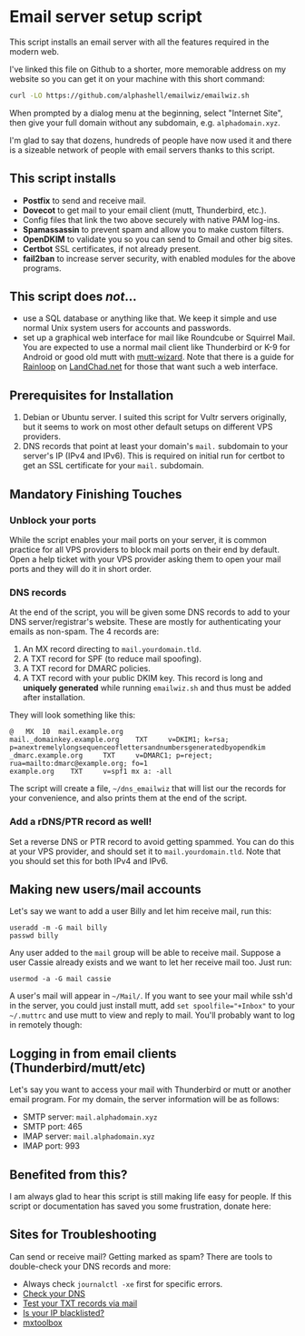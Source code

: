 # Email server setup script

This script installs an email server with all the features required in the
modern web.

I've linked this file on Github to a shorter, more memorable address on my
website so you can get it on your machine with this short command:

```sh
curl -LO https://github.com/alphashell/emailwiz/emailwiz.sh
```

When prompted by a dialog menu at the beginning, select "Internet Site", then
give your full domain without any subdomain, e.g. `alphadomain.xyz`.

I'm glad to say that dozens, hundreds of people have now used it and there is a
sizeable network of people with email servers thanks to this script.

## This script installs

- **Postfix** to send and receive mail.
- **Dovecot** to get mail to your email client (mutt, Thunderbird, etc.).
- Config files that link the two above securely with native PAM log-ins.
- **Spamassassin** to prevent spam and allow you to make custom filters.
- **OpenDKIM** to validate you so you can send to Gmail and other big sites.
- **Certbot** SSL certificates, if not already present.
- **fail2ban** to increase server security, with enabled modules for the above
  programs.

## This script does _not_...

- use a SQL database or anything like that. We keep it simple and use normal
  Unix system users for accounts and passwords.
- set up a graphical web interface for mail like Roundcube or Squirrel Mail.
  You are expected to use a normal mail client like Thunderbird or K-9 for
  Android or good old mutt with
  [mutt-wizard](https://github.com/lukesmithxyz/mutt-wizard). Note that there
  is a guide for [Rainloop](https://landchad.net/rainloop/) on
  [LandChad.net](https://landchad.net) for those that want such a web
  interface.

## Prerequisites for Installation

1. Debian or Ubuntu server. I suited this script for Vultr servers originally, but it
   seems to work on most other default setups on different VPS providers.
2. DNS records that point at least your domain's `mail.` subdomain to your
   server's IP (IPv4 and IPv6). This is required on initial run for certbot to
   get an SSL certificate for your `mail.` subdomain.

## Mandatory Finishing Touches

### Unblock your ports

While the script enables your mail ports on your server, it is common practice
for all VPS providers to block mail ports on their end by default. Open a help
ticket with your VPS provider asking them to open your mail ports and they will
do it in short order.

### DNS records

At the end of the script, you will be given some DNS records to add to your DNS
server/registrar's website. These are mostly for authenticating your emails as
non-spam. The 4 records are:

1. An MX record directing to `mail.yourdomain.tld`.
2. A TXT record for SPF (to reduce mail spoofing).
3. A TXT record for DMARC policies.
4. A TXT record with your public DKIM key. This record is long and **uniquely
   generated** while running `emailwiz.sh` and thus must be added after
   installation.

They will look something like this:

```
@	MX	10	mail.example.org
mail._domainkey.example.org    TXT     v=DKIM1; k=rsa; p=anextremelylongsequenceoflettersandnumbersgeneratedbyopendkim
_dmarc.example.org     TXT     v=DMARC1; p=reject; rua=mailto:dmarc@example.org; fo=1
example.org    TXT     v=spf1 mx a: -all
```

The script will create a file, `~/dns_emailwiz` that will list our the records
for your convenience, and also prints them at the end of the script.

### Add a rDNS/PTR record as well!

Set a reverse DNS or PTR record to avoid getting spammed. You can do this at
your VPS provider, and should set it to `mail.yourdomain.tld`. Note that you
should set this for both IPv4 and IPv6.

## Making new users/mail accounts

Let's say we want to add a user Billy and let him receive mail, run this:

```
useradd -m -G mail billy
passwd billy
```

Any user added to the `mail` group will be able to receive mail. Suppose a user
Cassie already exists and we want to let her receive mail too. Just run:

```
usermod -a -G mail cassie
```

A user's mail will appear in `~/Mail/`. If you want to see your mail while ssh'd
in the server, you could just install mutt, add `set spoolfile="+Inbox"` to
your `~/.muttrc` and use mutt to view and reply to mail. You'll probably want
to log in remotely though:

## Logging in from email clients (Thunderbird/mutt/etc)

Let's say you want to access your mail with Thunderbird or mutt or another
email program. For my domain, the server information will be as follows:

- SMTP server: `mail.alphadomain.xyz`
- SMTP port: 465
- IMAP server: `mail.alphadomain.xyz`
- IMAP port: 993

## Benefited from this?

I am always glad to hear this script is still making life easy for people. If
this script or documentation has saved you some frustration, donate here:

## Sites for Troubleshooting

Can send or receive mail? Getting marked as spam? There are tools to double-check your DNS records and more:

- Always check `journalctl -xe` first for specific errors.
- [Check your DNS](https://intodns.com/)
- [Test your TXT records via mail](https://appmaildev.com/en/dkim)
- [Is your IP blacklisted?](https://mxtoolbox.com/blacklists.aspx)
- [mxtoolbox](https://mxtoolbox.com/SuperTool.aspx)
